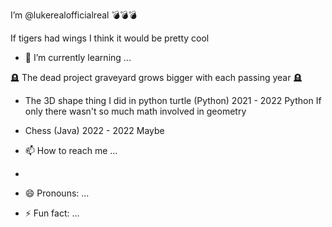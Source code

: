 I’m @lukerealofficialreal 💣️💣️💣️

If tigers had wings I think it would be pretty cool 

- 🌱 I’m currently learning ...


🪦 The dead project graveyard grows bigger with each passing year 🪦
- The 3D shape thing I did in python turtle (Python)
  2021 - 2022
  Python
  If only there wasn't so much math involved in geometry

- Chess (Java)
  2022 - 2022
  Maybe

- 📫 How to reach me ...
- 
- 😄 Pronouns: ...
- ⚡ Fun fact: ...

<!---
lukerealofficialreal/lukerealofficialreal is a ✨ special ✨ repository because its `README.md` (this file) appears on your GitHub profile.
You can click the Preview link to take a look at your changes.
--->
